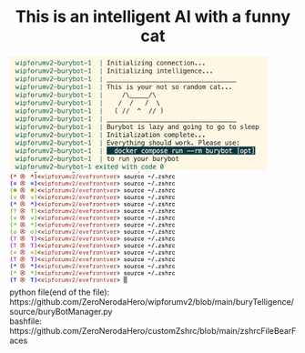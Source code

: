 <h1 align ="center" > This is an intelligent AI with a funny cat </h1>
<p align="center">
<div>
  <img src="burybot.png" | height=200px/>
  <img src="Screenshot 2023-09-11 at 10.23.25 AM.png" | height=200px/>
<div>
<div>python file(end of the file): https://github.com/ZeroNerodaHero/wipforumv2/blob/main/buryTelligence/source/buryBotManager.py</div>
<div>bashfile: https://github.com/ZeroNerodaHero/customZshrc/blob/main/zshrcFileBearFaces</div>
</p>

